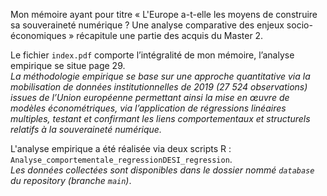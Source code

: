 Mon mémoire ayant pour titre « L'Europe a-t-elle les moyens de construire sa souveraineté numérique ? Une analyse comparative des enjeux socio-économiques » récapitule une partie des acquis du Master 2.
<br>

Le fichier <code>index.pdf</code> comporte l’intégralité de mon mémoire, l’analyse empirique se situe page 29.
<br><em>La méthodologie empirique se base sur une approche quantitative via la mobilisation de données institutionnelles de 2019 (27 524 observations) issues de l’Union européenne permettant ainsi la mise en œuvre de modèles économétriques, via l’application de régressions linéaires multiples, testant et confirmant les liens comportementaux et structurels relatifs à la souveraineté numérique. </em>

L'analyse empirique a été réalisée via deux scripts R : <code>Analyse_comportementale_regression</code><code>DESI_regression</code>.
<br><em>Les données collectées sont disponibles dans le dossier nommé <code>database</code> du repository (branche <code>main</code>)</em>.

